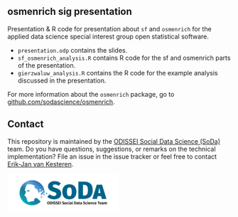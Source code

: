 ## osmenrich sig presentation
Presentation & R code for presentation about `sf` and `osmenrich` for the applied data science special interest group open statistical software.

- `presentation.odp` contains the slides.
- `sf_osmenrich_analysis.R` contains R code for the sf and osmenrich parts of the presentation.
- `gierzwaluw_analysis.R` contains the R code for the example analysis discussed in the presentation.

For more information about the `osmenrich` package, go to [github.com/sodascience/osmenrich](https://github.com/sodascience/osmenrich).

## Contact

This repository is maintained by the [ODISSEI Social Data Science (SoDa)](https://odissei-soda.nl/) team.
Do you have questions, suggestions, or remarks on the technical implementation? File an issue in the issue tracker or feel free to contact [Erik-Jan van Kesteren](https://github.com/vankesteren).

<img src="soda.png" alt="SoDa logo" width="250px"/> 

